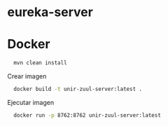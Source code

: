 # eureka-server

# Docker


```bash
  mvn clean install
```
Crear imagen 

```bash
  docker build -t unir-zuul-server:latest .
```

Ejecutar imagen

```bash
  docker run -p 8762:8762 unir-zuul-server:latest
```